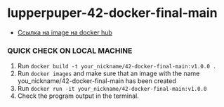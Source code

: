 # lupperpuper-42-docker-final-main
- [Ссылка на image на docker hub](https://hub.docker.com/repository/docker/lupperpuper/42-docker-final-main)

### QUICK CHECK ON LOCAL MACHINE

1. Run `docker build -t your_nickname/42-docker-final-main:v1.0.0 .`
2. Run `docker images` and make sure that an image with the name you_nickname/42-docker-final-main has been created
2. Run `docker run -it your_nickname/42-docker-final-main:v1.0.0`
3. Check the program output in the terminal.